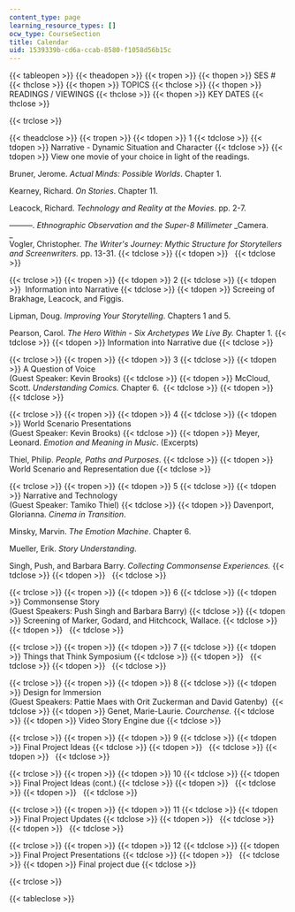 ```yaml
---
content_type: page
learning_resource_types: []
ocw_type: CourseSection
title: Calendar
uid: 1539339b-cd6a-ccab-8580-f1058d56b15c
---
```


{{< tableopen >}}
{{< theadopen >}}
{{< tropen >}}
{{< thopen >}}
SES #
{{< thclose >}}
{{< thopen >}}
TOPICS
{{< thclose >}}
{{< thopen >}}
READINGS / VIEWINGS
{{< thclose >}}
{{< thopen >}}
KEY DATES
{{< thclose >}}

{{< trclose >}}

{{< theadclose >}}
{{< tropen >}}
{{< tdopen >}}
1
{{< tdclose >}}
{{< tdopen >}}
Narrative - Dynamic Situation and Character
{{< tdclose >}}
{{< tdopen >}}
View one movie of your choice in light of the readings.  
  
Bruner, Jerome. _Actual Minds: Possible Worlds_. Chapter 1.  
  
Kearney, Richard. _On Stories_. Chapter 11.  
  
Leacock, Richard. _Technology and Reality at the Movies._ pp. 2-7.  
  
———. _Ethnographic Observation and the Super-8 Millimeter_ _Camera.  
_  
Vogler, Christopher. _The Writer's Journey: Mythic Structure for_ _Storytellers and Screenwriters._ pp. 13-31.
{{< tdclose >}}
{{< tdopen >}}
 
{{< tdclose >}}

{{< trclose >}}
{{< tropen >}}
{{< tdopen >}}
2
{{< tdclose >}}
{{< tdopen >}}
 Information into Narrative
{{< tdclose >}}
{{< tdopen >}}
Screeing of Brakhage, Leacock, and Figgis.  
  
Lipman, Doug. _Improving Your Storytelling_. Chapters 1 and 5.  
  
Pearson, Carol. _The Hero Within - Six Archetypes We Live By._ Chapter 1.
{{< tdclose >}}
{{< tdopen >}}
Information into Narrative due
{{< tdclose >}}

{{< trclose >}}
{{< tropen >}}
{{< tdopen >}}
3
{{< tdclose >}}
{{< tdopen >}}
A Question of Voice  
(Guest Speaker: Kevin Brooks)
{{< tdclose >}}
{{< tdopen >}}
McCloud, Scott. _Understanding Comics._ Chapter 6. 
{{< tdclose >}}
{{< tdopen >}}
 
{{< tdclose >}}

{{< trclose >}}
{{< tropen >}}
{{< tdopen >}}
4
{{< tdclose >}}
{{< tdopen >}}
World Scenario Presentations  
(Guest Speaker: Kevin Brooks)
{{< tdclose >}}
{{< tdopen >}}
Meyer, Leonard. _Emotion and Meaning in Music_. (Excerpts)  
  
Thiel, Philip. _People, Paths and Purposes_.
{{< tdclose >}}
{{< tdopen >}}
World Scenario and Representation due
{{< tdclose >}}

{{< trclose >}}
{{< tropen >}}
{{< tdopen >}}
5
{{< tdclose >}}
{{< tdopen >}}
Narrative and Technology  
(Guest Speaker: Tamiko Thiel)
{{< tdclose >}}
{{< tdopen >}}
Davenport, Glorianna. _Cinema in Transition_.  
  
Minsky, Marvin. _The Emotion Machine_. Chapter 6.  
  
Mueller, Erik. _Story Understanding_.  
  
Singh, Push, and Barbara Barry. _Collecting Commonsense_ _Experiences._
{{< tdclose >}}
{{< tdopen >}}
 
{{< tdclose >}}

{{< trclose >}}
{{< tropen >}}
{{< tdopen >}}
6
{{< tdclose >}}
{{< tdopen >}}
Commonsense Story  
(Guest Speakers: Push Singh and Barbara Barry)
{{< tdclose >}}
{{< tdopen >}}
Screening of Marker, Godard, and Hitchcock, Wallace.
{{< tdclose >}}
{{< tdopen >}}
 
{{< tdclose >}}

{{< trclose >}}
{{< tropen >}}
{{< tdopen >}}
7
{{< tdclose >}}
{{< tdopen >}}
Things that Think Symposium
{{< tdclose >}}
{{< tdopen >}}
 
{{< tdclose >}}
{{< tdopen >}}
 
{{< tdclose >}}

{{< trclose >}}
{{< tropen >}}
{{< tdopen >}}
8
{{< tdclose >}}
{{< tdopen >}}
Design for Immersion  
(Guest Speakers: Pattie Maes with Orit Zuckerman and David Gatenby) 
{{< tdclose >}}
{{< tdopen >}}
Genet, Marie-Laurie. _Courchense._
{{< tdclose >}}
{{< tdopen >}}
Video Story Engine due
{{< tdclose >}}

{{< trclose >}}
{{< tropen >}}
{{< tdopen >}}
9
{{< tdclose >}}
{{< tdopen >}}
Final Project Ideas
{{< tdclose >}}
{{< tdopen >}}
 
{{< tdclose >}}
{{< tdopen >}}
 
{{< tdclose >}}

{{< trclose >}}
{{< tropen >}}
{{< tdopen >}}
10
{{< tdclose >}}
{{< tdopen >}}
Final Project Ideas (cont.)
{{< tdclose >}}
{{< tdopen >}}
 
{{< tdclose >}}
{{< tdopen >}}
 
{{< tdclose >}}

{{< trclose >}}
{{< tropen >}}
{{< tdopen >}}
11
{{< tdclose >}}
{{< tdopen >}}
Final Project Updates
{{< tdclose >}}
{{< tdopen >}}
 
{{< tdclose >}}
{{< tdopen >}}
 
{{< tdclose >}}

{{< trclose >}}
{{< tropen >}}
{{< tdopen >}}
12
{{< tdclose >}}
{{< tdopen >}}
Final Project Presentations
{{< tdclose >}}
{{< tdopen >}}
 
{{< tdclose >}}
{{< tdopen >}}
Final project due
{{< tdclose >}}

{{< trclose >}}

{{< tableclose >}}